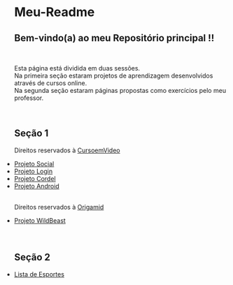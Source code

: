 # Meu-Readme
 <h2>Bem-vindo(a) ao meu Repositório principal !!</h2>
 <br>
<p>
Esta página está dividida em duas sessões.<br>
Na primeira seção estaram projetos de aprendizagem desenvolvidos através de cursos online.<br>
Na segunda seção estaram páginas propostas como exercícios pelo meu professor.
</p>
<ul style="display: inline;">
    <h2>Seção 1</h2>
    <p>Direitos reservados à <a href="">CursoemVideo</a></p>
    <li><a href="https://eduardo-rodriguess.github.io/projeto-social/" target="_blank">Projeto Social</a></li>
    <li><a href="https://eduardo-rodriguess.github.io/projeto-login/" target="_blank">Projeto Login</a></li>
    <li><a href="https://eduardo-rodriguess.github.io/projeto-cordel/" target="_blank">Projeto Cordel</a></li>
    <li><a href="https://eduardo-rodriguess.github.io/projeto-android/" target="_blank">Projeto Android</a></li>
    <br>
    <p>Direitos reservados à <a href="">Origamid</a></p>
    <li><a href="https://eduardo-rodriguess.github.io/css-grid-origamid/wildbeast/">Projeto WildBeast</a></li>
</ul>
<br>
<ul style="display: inline;">
    <h2>Seção 2</h2>
    <li><a href="">Lista de Esportes</a></li>
</ul>

